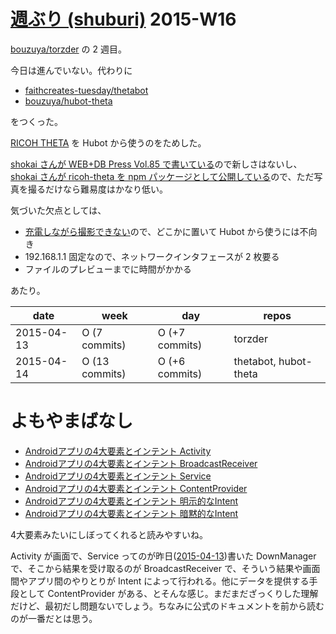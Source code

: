 # [週ぶり (shuburi)][shuburi] 2015-W16

[bouzuya/torzder][] の 2 週目。

今日は進んでいない。代わりに

- [faithcreates-tuesday/thetabot][]
- [bouzuya/hubot-theta][]

をつくった。

[RICOH THETA](https://theta360.com/ja/) を Hubot から使うのをためした。

[shokai さんが WEB+DB Press Vol.85 で書いている](http://shokai.org/blog/archives/9733)ので新しさはないし、[shokai さんが ricoh-theta を npm パッケージとして公開している](http://shokai.org/blog/archives/9624)ので、ただ写真を撮るだけなら難易度はかなり低い。

気づいた欠点としては、

- [充電しながら撮影できない](https://theta360.com/ja/support/faq/c_03/48/)ので、どこかに置いて Hubot から使うには不向き
- 192.168.1.1 固定なので、ネットワークインタフェースが 2 枚要る
- ファイルのプレビューまでに時間がかかる

あたり。

date       | week           | day              | repos
-----------|----------------|------------------|----------------------
2015-04-13 | O (7 commits)  | O (+7 commits)   | torzder
2015-04-14 | O (13 commits) | O (+6 commits)   | thetabot, hubot-theta

# よもやまばなし

- [Androidアプリの4大要素とインテント Activity](http://www.sakc.jp/blog/archives/24364)
- [Androidアプリの4大要素とインテント BroadcastReceiver](http://www.sakc.jp/blog/archives/24996)
- [Androidアプリの4大要素とインテント Service](http://www.sakc.jp/blog/archives/25069)
- [Androidアプリの4大要素とインテント ContentProvider](http://www.sakc.jp/blog/archives/25317)
- [Androidアプリの4大要素とインテント 明示的なIntent](http://www.sakc.jp/blog/archives/24514)
- [Androidアプリの4大要素とインテント 暗黙的なIntent](http://www.sakc.jp/blog/archives/24833)

4大要素みたいにしぼってくれると読みやすいね。

Activity が画面で、Service ってのが昨日([2015-04-13][])書いた DownManager で、そこから結果を受け取るのが BroadcastReceiver で、そういう結果や画面間やアプリ間のやりとりが Intent によって行われる。他にデータを提供する手段として ContentProvider がある、とそんな感じ。まだまだざっくりした理解だけど、最初だし問題ないでしょう。ちなみに公式のドキュメントを前から読むのが一番だとは思う。

[shuburi]: http://shuburi.org
[bouzuya/hubot-theta]: https://github.com/bouzuya/hubot-theta
[bouzuya/torzder]: https://github.com/bouzuya/torzder
[faithcreates-tuesday/thetabot]: https://github.com/faithcreates-tuesday/thetabot
[2015-04-13]: http://blog.bouzuya.net/2015/04/13/
